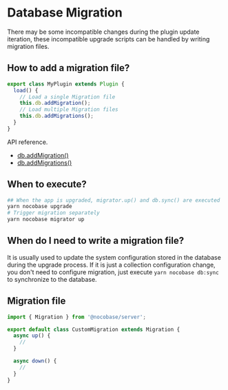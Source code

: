 # Database Migration

There may be some incompatible changes during the plugin update iteration, these incompatible upgrade scripts can be handled by writing migration files.

## How to add a migration file?

```ts
export class MyPlugin extends Plugin {
  load() {
    // Load a single Migration file
    this.db.addMigration();
    // Load multiple Migration files
    this.db.addMigrations();
  }
}
```

API reference.

- [db.addMigration()](/api/database#addmigration)
- [db.addMigrations()](/api/database#addmigrations)

## When to execute?

```bash
## When the app is upgraded, migrator.up() and db.sync() are executed
yarn nocobase upgrade
# Trigger migration separately
yarn nocobase migrator up
```

## When do I need to write a migration file?

It is usually used to update the system configuration stored in the database during the upgrade process. If it is just a collection configuration change, you don't need to configure migration, just execute ``yarn nocobase db:sync`` to synchronize to the database.

## Migration file

```ts
import { Migration } from '@nocobase/server';

export default class CustomMigration extends Migration {
  async up() {
    // 
  }

  async down() {
    // 
  }
}
```
